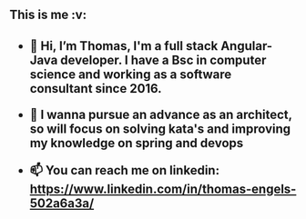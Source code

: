 <h2>This is me :v:<h2>

- 👋 Hi, I’m Thomas, I'm a full stack Angular-Java developer. I have a Bsc in computer science and working as a software consultant since 2016. 

- 👀 I wanna pursue an advance as an architect, so will focus on solving kata's and improving my knowledge on spring and devops

- 📫 You can reach me on linkedin: https://www.linkedin.com/in/thomas-engels-502a6a3a/
